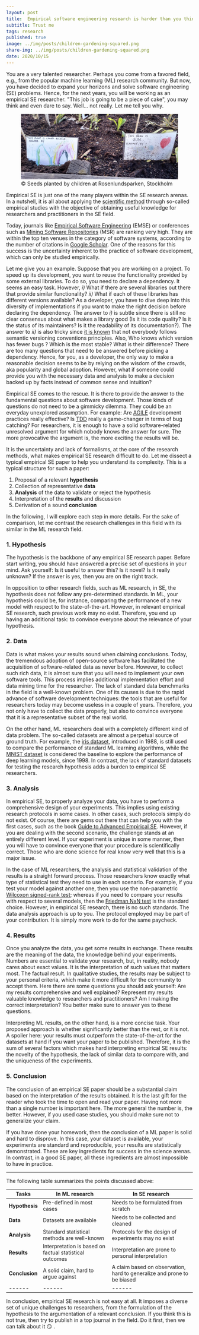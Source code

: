 ```yaml
---
layout: post
title:  Empirical software engineering research is harder than you think
subtitle: Trust me 
tags: research
published: true
image: ../img/posts/children-gardening-squared.png
share-img: ../img/posts/children-gardening-squared.png
date: 2020/10/15
---
```


You are a very talented researcher. Perhaps you come from a favored field, e.g., from the popular machine learning (ML) research community. But now, you have decided to expand your horizons and solve software engineering (SE) problems. Hence, for the next years, you will be working as an empirical SE researcher. "This job is going to be a piece of cake", you may think and even dare to say. Well... not really. Let me tell you why.

<figure class="jb_picture">
    <img src="../img/posts/children-gardening.jpg" 
    alt="Seeds planted by children at Rosenlundsparken, Stockholm"
    longdesc="#c13e1390" />
    <figcaption class="stroke">
    &#169; Seeds planted by children at Rosenlundsparken, Stockholm
    </figcaption>
</figure>

Empirical SE is just one of the many players within the SE research arenas. In a nutshell, it is all about applying the [scientific method](https://en.wikipedia.org/wiki/Scientific_method) through so-called empirical studies with the objective of obtaining useful knowledge for researchers and practitioners in the SE field.
 
Today, journals like [Empirical Software Engineering](https://www.springer.com/journal/10664) (EMSE) or conferences such as [Mining Software Repositories](http://www.msrconf.org) (MSR) are ranking very high. They are within the top ten venues in the category of software systems, according to the number of citations in [Google Scholar](https://scholar.google.com/citations?view_op=top_venues&hl=en&vq=eng_softwaresystems). One of the reasons for this success is the uncertainty inherent to the practice of software development, which can only be studied empirically.
 
Let me give you an example. Suppose that you are working on a project. To speed up its development, you want to reuse the functionality provided by some external libraries. To do so, you need to declare a dependency. It seems an easy task. However, _i)_ What if there are several libraries out there that provide similar functionality? _ii)_ What if each of these libraries has different versions available? As a developer, you have to dive deep into this diversity of implementations if you want to make the right decision before declaring the dependency. The answer to _i)_ is subtle since there is still no clear consensus about what makes a library good (Is it its code quality? Is it the status of its maintainers? Is it the readability of its documentation?). The answer to _ii)_ is also tricky since [it is known](https://ieeexplore.ieee.org/stamp/stamp.jsp?arnumber=8721084) that not everybody follows semantic versioning conventions principles. Also, Who knows which version has fewer bugs
? Which is the most stable? What is their difference? There are too many questions that need to be answered before picking a dependency. Hence, for you, as a developer, the only way to make a reasonable decision seems to be by relying on the wisdom of the crowds, aka popularity and global adoption. However, what if someone could provide you with the necessary data and analysis to make a decision backed up by facts instead of common sense and intuition?
  
Empirical SE comes to the rescue. It is there to provide the answer to the fundamental questions about software development. Those kinds of questions do not need to be a gimmicky dilemma. They could be an everyday unexplored assumption. For example: Are [AGILE](https://en.wikipedia.org/wiki/Agile_software_development) development practices really effective? Is [TDD](https://en.wikipedia.org/wiki/Test-driven_development) really a game-changer in terms of bug catching? For researchers, it is enough to have a solid software-related unresolved argument for which nobody knows the answer for sure. The more provocative the argument is, the more exciting the results will be. 

It is the uncertainty and lack of formalisms, at the core of the research methods, what makes empirical SE research difficult to do. Let me dissect a typical empirical SE paper to help you understand its complexity. This is a typical structure for such a paper:
 
 1. Proposal of a relevant **hypothesis**  
 2. Collection of representative **data** 
 3. **Analysis** of the data to validate or reject the hypothesis
 4. Interpretation of the **results** and discussion
 5. Derivation of a sound **conclusion**      

In the following, I will explore each step in more details. For the sake of comparison, let me contrast the research challenges in this field with its similar in the ML research field. 

### 1. Hypothesis

The hypothesis is the backbone of any empirical SE research paper. Before start writing, you should have answered a precise set of questions in your mind. Ask yourself: Is it useful to answer this? Is it novel? Is it really unknown? If the answer is yes, then you are on the right track. 

In opposition to other research fields, such as ML research, in SE, the hypothesis does not follow any pre-determined standards. In ML, your hypothesis could be, for instance, comparing the performance of a new model with respect to the state-of-the-art. However, in relevant empirical SE research, such previous work may no exist. Therefore, you end up having an additional task: to convince everyone about the relevance of your hypothesis.   

### 2. Data 

Data is what makes your results sound when claiming conclusions. Today, the tremendous adoption of open-source software has facilitated the acquisition of software-related data as never before. However, to collect such rich data, it is almost sure that you will need to implement your own software tools. This process implies additional implementation effort and data mining time for the researcher. The lack of standard data benchmarks in the field is a well-known problem. One of its causes is due to the rapid advance of software development techniques: the tools that are useful for researchers today may become useless in a couple of years. Therefore, you not only have to collect the data properly, but also to convince everyone that it is a representative subset of the real world. 

On the other hand, ML researchers deal with a completely different kind of data problem. The so-called datasets are almost a perpetual source of ground truth. For example, the [iris dataset](https://archive.ics.uci.edu/ml/datasets/iris), introduced in 1988, is still used to compare the performance of standard ML learning algorithms, while the [MNIST dataset](http://yann.lecun.com/exdb/mnist/) is considered the baseline to explore the performance of deep learning models, since 1998. In contrast, the lack of standard datasets for testing the research hypothesis adds a burden to empirical SE researchers.

### 3. Analysis

In empirical SE, to properly analyze your data, you have to perform a comprehensive design of your experiments. This implies using existing research protocols in some cases. In other cases, such protocols simply do not exist. Of course, there are gems out there that can help you with the first cases, such as the book [Guide to Advanced Empirical SE](https://www.springer.com/gp/book/9781848000438). However, if you are dealing with the second scenario, the challenge stands at an entirely different level. If your experiment is unique in some manner, then you will have to convince everyone that your procedure is scientifically correct. Those who are done science for real know very well that this is a major issue.

In the case of ML researchers, the analysis and statistical validation of the results is a straight forward process. Those researchers know exactly what type of statistical test they need to use in each scenario. For example, if you test your model against another one, then you use the non-parametric [Wilcoxon signed-rank test](https://en.wikipedia.org/wiki/Wilcoxon_signed-rank_test); whereas if you need to compare your results with respect to several models, then the  [Friedman NxN test](https://en.wikipedia.org/wiki/Friedman_test) is the standard choice. However, in empirical SE research, there is no such standards. The data analysis approach is up to you. The protocol employed may be part of your contribution. It is simply more work to do for the same paycheck. 

### 4. Results

Once you analyze the data, you get some results in exchange. These results are the meaning of the data, the knowledge behind your experiments. Numbers are essential to validate your research, but, in reality, nobody cares about exact values. It is the interpretation of such values that matters most. The factual result. In qualitative studies, the results may be subject to your personal criteria, which make it more difficult for the community to accept them. Here there are some questions you should ask yourself: Are my results comprehensive and well explained? Represent my results valuable knowledge to researchers and practitioners? Am I making the correct interpretation? You better make sure to answer yes to these questions. 

Interpreting ML results, on the other hand, is a more concise task. Your proposed approach is whether significantly better than the rest, or it is not. A spoiler here: your results must outperform the state-of-the-art for the datasets at hand if you want your paper to be published. Therefore, it is the sum of several factors which makes hard interpreting empirical SE results: the novelty of the hypothesis, the lack of similar data to compare with, and the uniqueness of the experiments.     

### 5. Conclusion

The conclusion of an empirical SE paper should be a substantial claim based on the interpretation of the results obtained. It is the last gift for the reader who took the time to open and read your paper. Having not more than a single number is important here. The more general the number is, the better. However, if you used case studies, you should make sure not to generalize your claim.

If you have done your homework, then the conclusion of a ML paper is solid and hard to disprove. In this case, your dataset is available,  your experiments are standard and reproducible, your results are statistically demonstrated. These are key ingredients for success in the science arenas. In contrast, in a good SE paper, all these ingredients are almost impossible to have in practice. 

---

The following table summarizes the points discussed above:







| **Tasks** | **In ML research** | **In SE research** |
| ------ | ------ | ------ |
|**Hypothesis**  | Pre-defined in most cases | Needs to be formulated from scratch |
| **Data** | Datasets are available | Needs to be collected and cleaned |
| **Analysis** | Standard statistical methods are well-known | Protocols for the design of experiments may no exist |
| **Results** | Interpretation is based on factual statistical outcomes | Interpretation are prone to personal interpretation |
| **Conclusion** | A solid claim, hard to argue against | A claim based on observation, hard to generalize and prone to be biased |
| ------ | ------ | ------ |

In conclusion, empirical SE research is not easy at all. It imposes a diverse set of unique challenges to researchers, from the formulation of the hypothesis to the argumentation of a relevant conclusion. If you think this is not true, then try to publish in a top journal in the field. Do it first, then we can talk about it :smirk:   .
